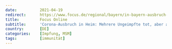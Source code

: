 ```yaml
---
date:          2021-04-19
redirect:      https://www.focus.de/regional/bayern/in-bayern-ausbruch-in-altenheim-leiter-ratlos-infizierte-senioren-waren-zweimal-geimpft_id_13207084.html
title:         Focus Online
subtitle:      'Corona-Ausbruch in Heim: Mehrere Ungeimpfte tot, aber auch viele Geimpfte infiziert'
country:       [DE]
categories:    [Impfung, MSM]
tags:          [immunität]
---
```

